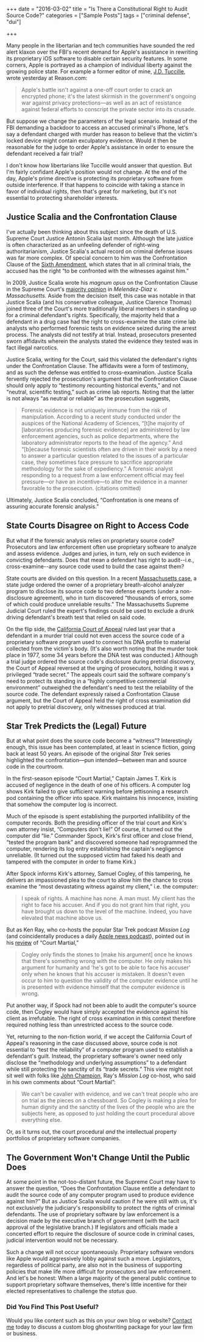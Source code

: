 +++
date = "2016-03-02"
title = "Is There a Constitutional Right to Audit Source Code?"
categories = ["Sample Posts"]
tags = ["criminal defense", "dui"]

+++


Many people in the libertarian and tech communities have sounded the red alert klaxon over the FBI's recent demand for Apple's assistance in rewriting its proprietary iOS software to disable certain security features. In some corners, Apple is portrayed as a champion of individual liberty against the growing police state. For example a former editor of mine, <a href="http://reason.com/archives/2016/03/01/dont-trust-the-fbis-ability-to-keep-an-i">J.D. Tuccille</a>, wrote yesterday at Reason.com:
<blockquote>Apple's battle isn't against a one-off court order to crack an encrypted phone; it's the latest skirmish in the government's ongoing war against privacy protections—as well as an act of resistance against federal efforts to conscript the private sector into its crusade.</blockquote>
But suppose we change the parameters of the legal scenario. Instead of the FBI demanding a backdoor to access an accused criminal's iPhone, let's say a defendant charged with murder has reason to believe that the victim's locked device might contain exculpatory evidence. Would it then be reasonable for the judge to order Apple's assistance in order to ensure the defendant received a fair trial?

I don't know how libertarians like Tuccille would answer that question. But I'm fairly confidant Apple's position would not change. At the end of the day, Apple's prime directive is protecting its proprietary software from outside interference. If that happens to coincide with taking a stance in favor of individual rights, then that's great for marketing, but it's not essential to protecting shareholder interests.

## Justice Scalia and the Confrontation Clause

I've actually been thinking about this subject since the death of U.S. Supreme Court Justice Antonin Scalia last month. Although the late justice is often characterized as an unfeeling defender of right-wing authoritarianism, Justice Scalia's actual record on criminal defense issues was far more complex. Of special concern to him was the Confrontation Clause of the <a href="https://www.law.cornell.edu/constitution/sixth_amendment">Sixth Amendment</a>, which states that in all criminal trials, the accused has the right “to be confronted with the witnesses against him.”

In 2009, Justice Scalia wrote his <i>magnum opus </i>on the Confrontation Clause in the Supreme Court's <a href="https://scholar.google.com/scholar_case?case=7136706767059629384&amp;hl=en&amp;as_sdt=6,47">majority opinion</a> in <i>Melendez-Diaz v. Massachusetts.</i> Aside from the decision itself, this case was notable in that Justice Scalia (and his conservative colleague, Justice Clarence Thomas) joined three of the Court's more traditionally liberal members in standing up for a criminal defendant's rights. Specifically, the majority held that a defendant in a drug case had the right to cross-examine the state crime lab analysts who performed forensic tests on evidence seized during the arrest process. The analysts did not testify at trial. Instead, prosecutors presented sworn affidavits wherein the analysts stated the evidence they tested was in fact illegal narcotics.

Justice Scalia, writing for the Court, said this violated the defendant's rights under the Confrontation Clause. The affidavits were a form of testimony, and as such the defense was entitled to cross-examination. Justice Scalia fervently rejected the prosecution's argument that the Confrontation Clause should only apply to “testimony recounting historical events,” and not “neutral, scientific testing,” such as crime lab reports. Noting that the latter is not always “as neutral or reliable” as the prosecution suggests,
<blockquote>Forensic evidence is not uniquely immune from the risk of manipulation. According to a recent study conducted under the auspices of the National Academy of Sciences, “[t]he majority of [laboratories producing forensic evidence] are administered by law enforcement agencies, such as police departments, where the laboratory administrator reports to the head of the agency.” And “[b]ecause forensic scientists often are driven in their work by a need to answer a particular question related to the issues of a particular case, they sometimes face pressure to sacrifice appropriate methodology for the sake of expediency.” A forensic analyst responding to a request from a law enforcement official may feel pressure—or have an incentive—to alter the evidence in a manner favorable to the prosecution. (citations omitted)</blockquote>
Ultimately, Justice Scalia concluded, “Confrontation is one means of assuring accurate forensic analysis.”

## State Courts Disagree on Right to Access Code

But what if the forensic analysis relies on proprietary source code? Prosecutors and law enforcement often use proprietary software to analyze and assess evidence. Judges and juries, in turn, rely on such evidence in convicting defendants. Does that mean a defendant has right to audit--i.e., cross-examine--any source code used to build the case against them?

State courts are divided on this question. In a recent <a href="https://scholar.google.com/scholar_case?case=11961414350036583037">Massachusetts case</a>, a state judge ordered the owner of a proprietary breath-alcohol analyzer program to disclose its source code to two defense experts (under a non-disclosure agreement), who in turn discovered “thousands of errors, some of which could produce unreliable results.” The Massachusetts Supreme Judicial Court ruled the expert's findings could be used to exclude a drunk driving defendant's breath test that relied on said code.

On the flip side, the <a href="https://scholar.google.com/scholar_case?case=6886254601549378856&amp;hl=en&amp;as_sdt=6,47">California Court of Appeal</a> ruled last year that a defendant in a murder trial could not even access the source code of a proprietary software program used to connect his DNA profile to material collected from the victim's body. (It's also worth noting that the murder took place in 1977, some 34 years before the DNA test was conducted.) Although a trial judge ordered the source code's disclosure during pretrial discovery, the Court of Appeal reversed at the urging of prosecutors, holding it was a privileged “trade secret.” The appeals court said the software company's need to protect its standing in a “highly competitive commercial environment” outweighed the defendant's need to test the reliability of the source code. The defendant expressly raised a Confrontation Clause argument, but the Court of Appeal held the right of cross examination did not apply to pretrial discovery, only witnesses produced at trial.

## Star Trek Predicts the (Legal) Future

But at what point does the source code become a “witness”? Interestingly enough, this issue has been contemplated, at least in science fiction, going back at least 50 years. An episode of the original <i>Star Trek </i>series highlighted the confrontation—pun intended—between man and source code in the courtroom.

In the first-season episode “Court Martial,” Captain James T. Kirk is accused of negligence in the death of one of his officers. A computer log shows Kirk failed to give sufficient warning before jettisoning a research pod containing the officer into space. Kirk maintains his innocence, insisting that somehow the computer log is incorrect.

Much of the episode is spent establishing the purported infallibility of the computer records. Both the presiding officer of the trial court and Kirk's own attorney insist, “Computers don't lie!” Of course, it turned out the computer did “lie.” Commander Spock, Kirk's first officer and close friend, “tested the program bank” and discovered someone had reprogrammed the computer, rendering its log entry establishing the captain's negligence unreliable. (It turned out the supposed victim had faked his death and tampered with the computer in order to frame Kirk.)

After Spock informs Kirk's attorney, Samuel Cogley, of this tampering, he delivers an impassioned plea to the court to allow him the chance to cross examine the “most devastating witness against my client,” i.e. the computer:
<blockquote>I speak of rights. A machine has none. A man must. My client has the right to face his accuser. And if you do not grant him that right, you have brought us down to the level of the machine. Indeed, you have elevated that machine above us.</blockquote>
But as Ken Ray, who co-hosts the popular Star Trek podcast <i>Mission Log </i>(and coincidentally produces a daily <a href="http://macosken.squarespace.com/">Apple news podcast</a>), pointed out in his <a href="http://www.missionlogpodcast.com/court-martial/">review</a> of “Court Martial,”
<blockquote>Cogley only finds the stones to [make his argument] once he knows that there's something wrong with the computer. He only makes his argument for humanity and 'he's got to be able to face his accuser' only when he knows that his accuser is mistaken. It doesn't even occur to him to question the validity of the computer evidence until he is presented with evidence himself that the computer evidence is wrong.</blockquote>
Put another way, if Spock had not been able to audit the computer's source code, then Cogley would have simply accepted the evidence against his client as irrefutable. The right of cross examination in this context therefore required nothing less than unrestricted access to the source code.

Yet, returning to the non-fiction world, if we accept the California Court of Appeal's reasoning in the case discussed above, source code is not essential to “test the reliability” of a computer program used to establish a defendant's guilt. Instead, the proprietary software's owner need only disclose the “methodology and underlying assumptions” to a defendant while still protecting the sanctity of its “trade secrets.” This view might not sit well with folks like <a href="http://twitter.com/dvdgeeks">John Champion</a>, Ray's <i>Mission Log </i>co-host, who said in his own comments about “Court Martial”:

>We can't be cavalier with evidence, and we can't treat people who are on trial as the pieces on a chessboard. So Cogley is making a plea for human dignity and the sanctity of the lives of the people who are the subjects here, as opposed to just holding the court procedural above everything else.

Or, as it turns out, the court procedural <i>and </i>the intellectual property portfolios of proprietary software companies.

## The Government Won't Change Until the Public Does

At some point in the not-too-distant future, the Supreme Court may have to answer the question, “Does the Confrontation Clause entitle a defendant to audit the source code of any computer program used to produce evidence against him?” But as Justice Scalia would caution if he were still with us, it's not exclusively the judiciary's responsibility to protect the rights of criminal defendants. The use of proprietary software by law enforcement is a decision made by the executive branch of government (with the tacit approval of the legislative branch.) If legislators and officials made a concerted effort to require the disclosure of source code in criminal cases, judicial intervention would not be necessary.

Such a change will not occur spontaneously. Proprietary software vendors like Apple would aggressively lobby against such a move. Legislators, regardless of political party, are also not in the business of supporting policies that make life more difficult for prosecutors and law enforcement. And let's be honest: When a large majority of the general public continue to support proprietary software themselves, there's little incentive for their elected representatives to challenge the <i>status quo</i>.

### Did You Find This Post Useful?

Would you like content such as this on your own blog or website? [Contact me](https://skipoliva.com/#contact) today to discuss a custom blog ghostwriting package for your law firm or business.
